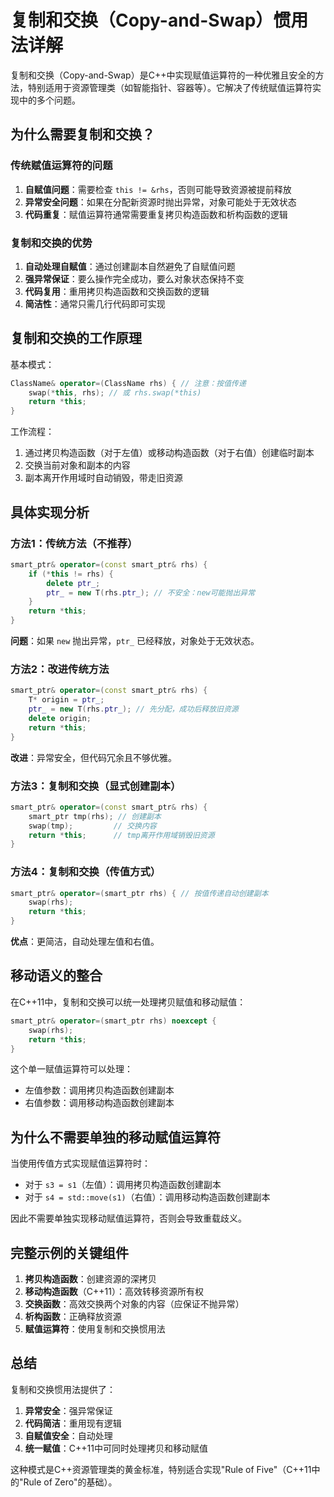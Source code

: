 # 复制和交换（Copy-and-Swap）惯用法详解

复制和交换（Copy-and-Swap）是C++中实现赋值运算符的一种优雅且安全的方法，特别适用于资源管理类（如智能指针、容器等）。它解决了传统赋值运算符实现中的多个问题。

## 为什么需要复制和交换？

### 传统赋值运算符的问题

1. **自赋值问题**：需要检查 `this != &rhs`，否则可能导致资源被提前释放
2. **异常安全问题**：如果在分配新资源时抛出异常，对象可能处于无效状态
3. **代码重复**：赋值运算符通常需要重复拷贝构造函数和析构函数的逻辑

### 复制和交换的优势

1. **自动处理自赋值**：通过创建副本自然避免了自赋值问题
2. **强异常保证**：要么操作完全成功，要么对象状态保持不变
3. **代码复用**：重用拷贝构造函数和交换函数的逻辑
4. **简洁性**：通常只需几行代码即可实现

## 复制和交换的工作原理

基本模式：
```cpp
ClassName& operator=(ClassName rhs) { // 注意：按值传递
    swap(*this, rhs); // 或 rhs.swap(*this)
    return *this;
}
```

工作流程：
1. 通过拷贝构造函数（对于左值）或移动构造函数（对于右值）创建临时副本
2. 交换当前对象和副本的内容
3. 副本离开作用域时自动销毁，带走旧资源

## 具体实现分析

### 方法1：传统方法（不推荐）
```cpp
smart_ptr& operator=(const smart_ptr& rhs) {
    if (*this != rhs) {
        delete ptr_;
        ptr_ = new T(rhs.ptr_); // 不安全：new可能抛出异常
    }
    return *this;
}
```
**问题**：如果 `new` 抛出异常，`ptr_` 已经释放，对象处于无效状态。

### 方法2：改进传统方法
```cpp
smart_ptr& operator=(const smart_ptr& rhs) {
    T* origin = ptr_;
    ptr_ = new T(rhs.ptr_); // 先分配，成功后释放旧资源
    delete origin;
    return *this;
}
```
**改进**：异常安全，但代码冗余且不够优雅。

### 方法3：复制和交换（显式创建副本）
```cpp
smart_ptr& operator=(const smart_ptr& rhs) {
    smart_ptr tmp(rhs); // 创建副本
    swap(tmp);         // 交换内容
    return *this;      // tmp离开作用域销毁旧资源
}
```

### 方法4：复制和交换（传值方式）
```cpp
smart_ptr& operator=(smart_ptr rhs) { // 按值传递自动创建副本
    swap(rhs);
    return *this;
}
```
**优点**：更简洁，自动处理左值和右值。

## 移动语义的整合

在C++11中，复制和交换可以统一处理拷贝赋值和移动赋值：

```cpp
smart_ptr& operator=(smart_ptr rhs) noexcept {
    swap(rhs);
    return *this;
}
```

这个单一赋值运算符可以处理：
- 左值参数：调用拷贝构造函数创建副本
- 右值参数：调用移动构造函数创建副本

## 为什么不需要单独的移动赋值运算符

当使用传值方式实现赋值运算符时：
- 对于 `s3 = s1`（左值）：调用拷贝构造函数创建副本
- 对于 `s4 = std::move(s1)`（右值）：调用移动构造函数创建副本

因此不需要单独实现移动赋值运算符，否则会导致重载歧义。

## 完整示例的关键组件

1. **拷贝构造函数**：创建资源的深拷贝
2. **移动构造函数**（C++11）：高效转移资源所有权
3. **交换函数**：高效交换两个对象的内容（应保证不抛异常）
4. **析构函数**：正确释放资源
5. **赋值运算符**：使用复制和交换惯用法

## 总结

复制和交换惯用法提供了：
1. **异常安全**：强异常保证
2. **代码简洁**：重用现有逻辑
3. **自赋值安全**：自动处理
4. **统一赋值**：C++11中可同时处理拷贝和移动赋值

这种模式是C++资源管理类的黄金标准，特别适合实现"Rule of Five"（C++11中的"Rule of Zero"的基础）。
